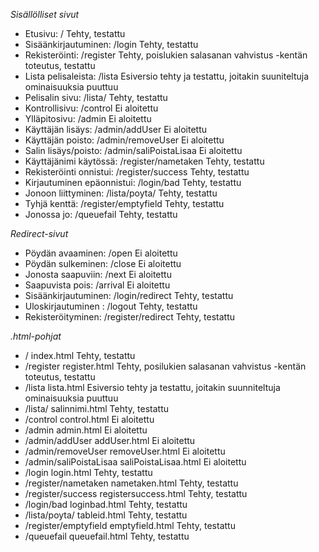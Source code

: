 *Sisällölliset sivut*

 - Etusivu:		/				Tehty, testattu  
 - Sisäänkirjautuminen:	/login				Tehty, testattu  
 - Rekisteröinti:	/register			Tehty, poislukien salasanan vahvistus -kentän toteutus, testattu  
 - Lista pelisaleista:	/lista				Esiversio tehty ja testattu, joitakin suuniteltuja ominaisuuksia puuttuu
 - Pelisalin sivu:	/lista/<salinnimi>		Tehty, testattu
 - Kontrollisivu:	/control			Ei aloitettu  
 - Ylläpitosivu:	/admin				Ei aloitettu  
 - Käyttäjän lisäys:	/admin/addUser			Ei aloitettu  
 - Käyttäjän poisto:	/admin/removeUser		Ei aloitettu  
 - Salin lisäys/poisto:	/admin/saliPoistaLisaa		Ei aloitettu  
 - Käyttäjänimi käytössä:	/register/nametaken	Tehty, testattu  
 - Rekisteröinti onnistui:	/register/success	Tehty, testattu  
 - Kirjautuminen epäonnistui:	/login/bad		Tehty, testattu  
 - Jonoon liittyminen:	/lista/poyta/<tableid>		Tehty, testattu
 - Tyhjä kenttä:	/register/emptyfield		Tehty, testattu
 - Jonossa jo:		/queuefail			Tehty, testattu

*Redirect-sivut*  
  
 - Pöydän avaaminen:	/open				Ei aloitettu  
 - Pöydän sulkeminen:	/close				Ei aloitettu  
 - Jonosta saapuviin:	/next				Ei aloitettu  
 - Saapuvista pois:	/arrival			Ei aloitettu  
 - Sisäänkirjautuminen:	/login/redirect			Tehty, testattu  
 - Uloskirjautuminen :   /logout                        Tehty, testattu  
 - Rekisteröityminen:	/register/redirect		Tehty, testattu
    
*.html-pohjat*  
  
 - /			index.html                      Tehty, testattu  
 - /register		register.html                   Tehty, posilukien salasanan vahvistus -kentän toteutus, testattu  
 - /lista		lista.html                      Esiversio tehty ja testattu, joitakin suunniteltuja ominaisuuksia puuttuu  
 - /lista/<salinnimi>	salinnimi.html                  Tehty, testattu
 - /control		control.html                    Ei aloitettu  
 - /admin		admin.html                      Ei aloitettu  
 - /admin/addUser	addUser.html                    Ei aloitettu  
 - /admin/removeUser	removeUser.html			Ei aloitettu  
 - /admin/saliPoistaLisaa	saliPoistaLisaa.html	Ei aloitettu  
 - /login			login.html		Tehty, testattu  
 - /register/nametaken	nametaken.html			Tehty, testattu  
 - /register/success	registersuccess.html		Tehty, testattu 
 - /login/bad		loginbad.html			Tehty, testattu  
 - /lista/poyta/<tableid>	tableid.html		Tehty, testattu
 - /register/emptyfield	emptyfield.html			Tehty, testattu
 - /queuefail		queuefail.html			Tehty, testattu
